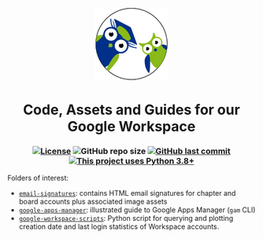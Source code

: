 <p align="center">
  <a href="https://studenten-bilden-schueler.de"><img src="assets/favicon.svg" alt="Favicon" width=150></a>
</p>

<h1 align="center">
  Code, Assets and Guides for our Google Workspace
</h1>

<h3 align="center">

[![License](https://img.shields.io/github/license/sbsev/google-workspace?label=License)](/license)
![GitHub repo size](https://img.shields.io/github/repo-size/sbsev/google-workspace?label=Repo+Size)
[![GitHub last commit](https://img.shields.io/github/last-commit/sbsev/google-workspace?label=Last+Commit)](https://github.com/sbsev/actions/commits/master)
[![This project uses Python 3.8+](https://img.shields.io/badge/Python-3.8+-blue.svg)](https://python.org/downloads)

</h3>

Folders of interest:

- [`email-signatures`](email-signatures): contains HTML email signatures for chapter and board accounts plus associated image assets
- [`google-apps-manager`](google-apps-manager): illustrated guide to Google Apps Manager (`gam` CLI)
- [`google-workspace-scripts`](google-workspace-scripts): Python script for querying and plotting creation date and last login statistics of Workspace accounts.
